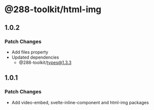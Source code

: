 # @288-toolkit/html-img

## 1.0.2

### Patch Changes

- Add files property
- Updated dependencies
  - @288-toolkit/types@1.3.3

## 1.0.1

### Patch Changes

- Add video-embed, svelte-inline-component and html-img packages
